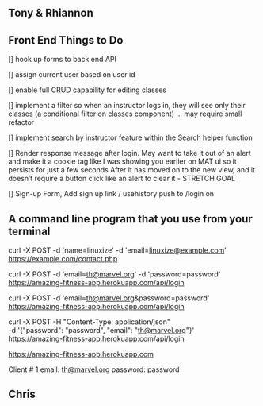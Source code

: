 ## Tony & Rhiannon

## Front End Things to Do

[] hook up forms to back end API 

[] assign current user based on user id

[] enable full CRUD capability for editing classes 

[] implement a filter so when an instructor logs in, they will see only their classes (a conditional filter on classes component) … may require small refactor 

[] implement search by instructor feature within the Search helper function

[] Render response message after login.  May want to take it out of an alert and make it a cookie tag like I was showing you earlier on MAT ui so it persists for just a few seconds After it has moved on to the new view, and it doesn’t require a button click like an alert to clear it - STRETCH GOAL

[] Sign-up Form, Add sign up link / usehistory push to /login on 

##  A command line program that you use from your terminal

curl -X POST -d 'name=linuxize' -d 'email=linuxize@example.com' https://example.com/contact.php

curl -X POST -d 'email=th@marvel.org' -d 'password=password'  https://amazing-fitness-app.herokuapp.com/api/login

curl -X POST -d 'email=th@marvel.org&password=password'  https://amazing-fitness-app.herokuapp.com/api/login

curl -X POST -H "Content-Type: application/json" \
    -d '{"password": "password", "email": "th@marvel.org"}' \
    https://amazing-fitness-app.herokuapp.com/api/login

https://amazing-fitness-app.herokuapp.com

Client # 1
email: th@marvel.org
password: password



## Chris

